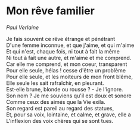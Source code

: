 # Mon rêve familier
*Paul Verlaine*

Je fais souvent ce rêve étrange et pénétrant<br>
D'une femme inconnue, et que j'aime, et qui m'aime<br>
Et qui n'est, chaque fois, ni tout à fait la même<br>
Ni tout à fait une autre, et m'aime et me comprend.<br>
Car elle me comprend, et mon coeur, transparent<br>
Pour elle seule, hélas ! cesse d'être un problème<br>
Pour elle seule, et les moiteurs de mon front blême,<br>
Elle seule les sait rafraîchir, en pleurant.<br>
Est-elle brune, blonde ou rousse ? - Je l'ignore.<br>
Son nom ? Je me souviens qu'il est doux et sonore<br>
Comme ceux des aimés que la Vie exila.<br>
Son regard est pareil au regard des statues,<br>
Et, pour sa voix, lointaine, et calme, et grave, elle a<br>
L'inflexion des voix chères qui se sont tues.<br>
